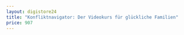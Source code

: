 ```yaml
---
layout: digistore24
title: "Konfliktnavigator: Der Videokurs für glückliche Familien"
price: 907
---
```

